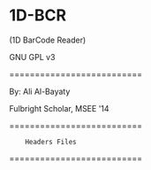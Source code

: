# 1D-BCR
(1D BarCode Reader)

GNU GPL v3

==========================

By: Ali Al-Bayaty

Fulbright Scholar, MSEE '14

==========================

		Headers Files

==========================
